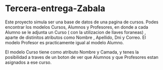 # Tercera-entrega-Zabala

Este proyecto simula ser una base de datos de una pagina de cursos. Podes encontrar los modelos Cursos, Alumnos y Profesores, en donde a cada Alumno se le adjunta un Curso ( con la utilizacion de llaves foraneas) , aparte de distinitos atributos como Nombre , Apellido, Dni y Correo. El modelo Profesor es practicamente igual al modelo Alumno.

El modelo Curso tiene como atributo Nombre y Camada, y tenes la posibilidad a traves de un boton de ver que Alumnos y que Profesores estan asignados a ese curso.

